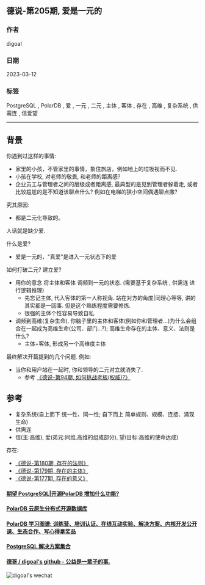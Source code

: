## 德说-第205期, 爱是一元的     
                                                              
### 作者                                        
digoal                                        
                                        
### 日期                                        
2023-03-12                                    
                                        
### 标签                                        
PostgreSQL , PolarDB , 爱 , 一元 , 二元 , 主体 , 客体 , 存在 , 高维 , 复杂系统 , 供需连 , 信爱望       
                                        
----                                        
                                        
## 背景    
  
你遇到过这样的事情:   
- 家里的小孩，不管家里的事情，象住旅店，例如地上的垃圾视而不见.    
- 小孩在学校, 对老师的敬畏, 和老师的距离感?   
- 企业员工与管理者之间的层级或者距离感, 最典型的是见到管理者躲着走, 或者比较尴尬的是不知道该聊点什么? 例如在电梯的狭小空间偶遇聊点撒?   
  
究其原因:   
- 都是二元化导致的。  
  
人话就是缺少爱.    
  
什么是爱?   
- 爱是一元的，"真爱"是进入一元状态下的爱     
  
如何打破二元? 建立爱?    
- 用你的意念 将主体和客体 调频到一元的状态. (需要基于复杂系统 , 供需连 进行逻辑推理)    
    - 先忘记主体, 代入客体的第一人称视角.   站在对方的角度|同理心等等, 讲的其实都是一回事. 但是这个熟练程度需要修炼.      
    - 很强的主体个性容易导致自私.   
- 调频到高维(复杂生命), 你脑子里的主体和客体(例如你和管理者...)为什么会组合在一起成为高维生命(公司、部门...?);  高维生命存在的主体、意义、法则是什么?   
    - 主体+客体, 形成另一个高维度主体
  
最终解决开篇提到的几个问题.     例如:   
- 当你和用户站在一起时, 你和领导的二元对立就消失了.  
    - 参考 [《德说-第94期, 如何挑战老板(权威)?》](../202205/20220514_01.md)  
  
## 参考  
- 复杂系统(自上而下 统一性、同一性; 自下而上 简单规则、规模、连接、涌现生命)  
- 供需连  
- 信(主:高维), 爱(弟兄:同维,高维的组成部分), 望(目标:高维的使命达成)  
  
存在:  
- [《德说-第180期, 存在的法则》](../202211/20221124_05.md)    
- [《德说-第179期, 存在的主体》](../202211/20221123_04.md)    
- [《德说-第177期, 存在的意义》](../202211/20221120_01.md)    
  
  
#### [期望 PostgreSQL|开源PolarDB 增加什么功能?](https://github.com/digoal/blog/issues/76 "269ac3d1c492e938c0191101c7238216")
  
  
#### [PolarDB 云原生分布式开源数据库](https://github.com/ApsaraDB "57258f76c37864c6e6d23383d05714ea")
  
  
#### [PolarDB 学习图谱: 训练营、培训认证、在线互动实验、解决方案、内核开发公开课、生态合作、写心得拿奖品](https://www.aliyun.com/database/openpolardb/activity "8642f60e04ed0c814bf9cb9677976bd4")
  
  
#### [PostgreSQL 解决方案集合](../201706/20170601_02.md "40cff096e9ed7122c512b35d8561d9c8")
  
  
#### [德哥 / digoal's github - 公益是一辈子的事.](https://github.com/digoal/blog/blob/master/README.md "22709685feb7cab07d30f30387f0a9ae")
  
  
![digoal's wechat](../pic/digoal_weixin.jpg "f7ad92eeba24523fd47a6e1a0e691b59")
  
